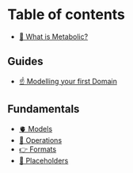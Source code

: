 # Table of contents

* [👋 What is Metabolic?](README.md)

## Guides

* [☝ Modelling your first Domain](guides/modelling-your-first-domain.md)

## Fundamentals

* [🫀 Models](fundamentals/models.md)
* [💉 Operations](fundamentals/operations.md)
* [👉 Formats](fundamentals/formats.md)
* [👣 Placeholders](fundamentals/placeholders.md)

[//]: # (## Use Cases)

[//]: # ()
[//]: # (* [For Engineers]&#40;use-cases/for-engineers/README.md&#41;)

[//]: # (  * [GitHub Integration]&#40;use-cases/for-engineers/github-integration.md&#41;)

[//]: # ()
[//]: # (## Extras)

[//]: # ()
[//]: # (* [Keyboard Shortcuts]&#40;extras/keyboard-shortcuts.md&#41;)
